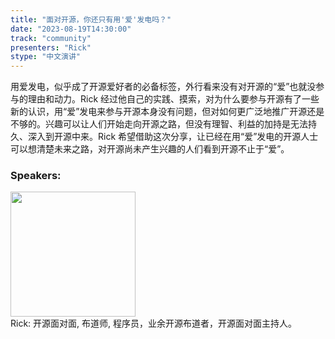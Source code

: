 ```yaml
---
title: "面对开源，你还只有用'爱'发电吗？"
date: "2023-08-19T14:30:00" 
track: "community"
presenters: "Rick"
stype: "中文演讲"
---
```

用爱发电，似乎成了开源爱好者的必备标签，外行看来没有对开源的“爱”也就没参与的理由和动力。Rick 经过他自己的实践、摸索，对为什么要参与开源有了一些新的认识，用“爱”发电来参与开源本身没有问题，但对如何更广泛地推广开源还是不够的。兴趣可以让人们开始走向开源之路，但没有理智、利益的加持是无法持久、深入到开源中来。Rick 希望借助这次分享，让已经在用“爱”发电的开源人士可以想清楚未来之路，对开源尚未产生兴趣的人们看到开源不止于“爱”。
 ### Speakers: 
 <img src="https://img.bagevent.com/resource/20230603/0703195880.jpg" width="200" /><br>Rick: 开源面对面, 布道师, 程序员，业余开源布道者，开源面对面主持人。
 <br><br>